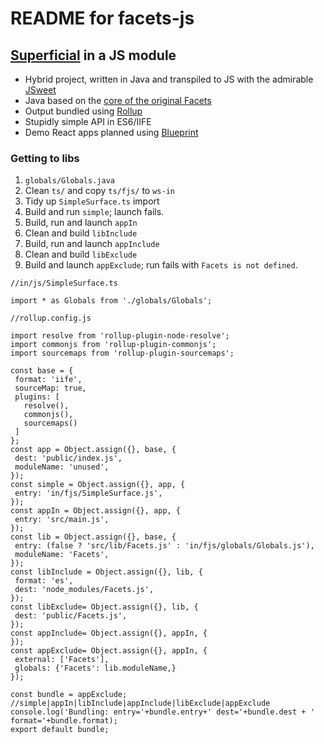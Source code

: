 # README for facets-js

## [Superficial](http://superficial.sourceforge.net/) in a JS module

- Hybrid project, written in Java and transpiled to JS 
with the admirable [JSweet](http://www.jsweet.org
) 
- Java based on the [core of the original Facets](https://github.com/dimwight/Facets/tree/master/Facets/facets/core)
- Output bundled using [Rollup](https://rollupjs.org 
)
- Stupidly simple API in ES6/IIFE 
- Demo React apps planned using [Blueprint](http://blueprintjs.com/)
### Getting to libs
1. `globals/Globals.java`
2. Clean `ts/` and copy `ts/fjs/` to `ws-in`
1. Tidy up `SimpleSurface.ts` import   
1. Build and run `simple`; launch fails. 
1. Build, run and launch `appIn`
1. Clean and build `libInclude`
1. Build, run and launch `appInclude`
1. Clean and build `libExclude`
1. Build and launch `appExclude`; run fails with `Facets is not defined`. 

 ```
//in/js/SimpleSurface.ts
 
import * as Globals from './globals/Globals';

//rollup.config.js
 
import resolve from 'rollup-plugin-node-resolve';
import commonjs from 'rollup-plugin-commonjs';
import sourcemaps from 'rollup-plugin-sourcemaps';

const base = {
  format: 'iife',
  sourceMap: true,
  plugins: [
    resolve(),
    commonjs(),
    sourcemaps()
  ]
};
const app = Object.assign({}, base, {
  dest: 'public/index.js',
  moduleName: 'unused',
});
const simple = Object.assign({}, app, {
  entry: 'in/fjs/SimpleSurface.js',
});
const appIn = Object.assign({}, app, {
  entry: 'src/main.js',
});
const lib = Object.assign({}, base, {
  entry: (false ? 'src/lib/Facets.js' : 'in/fjs/globals/Globals.js'),
  moduleName: 'Facets',
});
const libInclude = Object.assign({}, lib, {
  format: 'es',
  dest: 'node_modules/Facets.js',
});
const libExclude= Object.assign({}, lib, {
  dest: 'public/Facets.js',
});
const appInclude= Object.assign({}, appIn, {
});
const appExclude= Object.assign({}, appIn, {
  external: ['Facets'],
  globals: {'Facets': lib.moduleName,}
});

const bundle = appExclude; //simple|appIn|libInclude|appInclude|libExclude|appExclude
console.log('Bundling: entry='+bundle.entry+' dest='+bundle.dest + ' format='+bundle.format);
export default bundle;